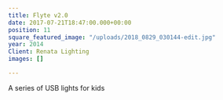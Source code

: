 ```yaml
---
title: Flyte v2.0
date: 2017-07-21T18:47:00.000+00:00
position: 11
square_featured_image: "/uploads/2018_0829_030144-edit.jpg"
year: 2014
Client: Renata Lighting
images: []

---
```

A series of USB lights for kids